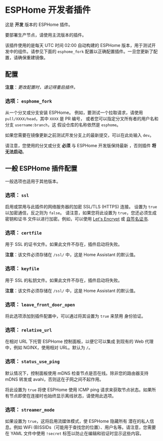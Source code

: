 # ESPHome 开发者插件

这是 **开发** 版本的 ESPHome 插件。

要部署生产节点，请使用主流版本的插件。

该插件使用的是每天 UTC 时间 02:00 自动构建的 ESPHome 版本，用于测试开发中的组件。请参见下面的 `esphome_fork` 配置以正确配置插件。一旦您更新了配置，请确保重建镜像。

## 配置

**注意**：_更改配置时，请记得重启插件。_

### 选项： `esphome_fork`

从一个分叉或分支安装 ESPHome。
例如，要测试一个拉取请求，请使用 `pull/XXXX/head`，其中 `XXXX` 是 PR 编号，
或者您可以指定分叉所有者的用户名和分支 `username:branch`，这
假设仓库的名称依然是 `esphome`。

如果您需要在镜像更新之前测试开发分支上的最新提交，可以在此处输入 `dev`。

请注意，您使用的分叉或分支 **必须** 与 ESPHome 开发版保持最新
，否则插件 **将无法启动**。


## 一般 ESPHome 插件配置

一般选项也适用于其他版本。

### 选项： `ssl`

启用或禁用与此插件的网络服务器的加密 SSL/TLS (HTTPS) 连接。
设置为 `true` 以加密通信，反之则为 `false`。
请注意，如果您将此设置为 `true`，您还必须生成密钥和证书
文件以进行加密。例如，可以使用 [Let's Encrypt](https://www.home-assistant.io/addons/lets_encrypt/)
或 [自签名证书](https://www.home-assistant.io/docs/ecosystem/certificates/tls_self_signed_certificate/).

### 选项： `certfile`

用于 SSL 的证书文件。如果此文件不存在，插件启动将失败。

**注意**：该文件必须存储在 `/ssl/` 中，这是 Home Assistant 的默认值。

### 选项： `keyfile`

用于 SSL 的私钥文件。如果此文件不存在，插件启动将失败。

**注意**：该文件必须存储在 `/ssl/` 中，这是 Home Assistant 的默认值。

### 选项： `leave_front_door_open`

将此选项添加到插件配置中，可以通过将其设置为 `true` 来禁用
身份验证。

### 选项： `relative_url`

在相对 URL 下托管 ESPHome 控制面板，以便它可以集成
到现有的 Web 代理中，例如 NGINX，使用相对 URL。默认为 `/`。

### 选项： `status_use_ping`

默认情况下，控制面板使用 mDNS 检查节点是否在线。除非您的路由器支持 mDNS 转发或 avahi，否则这在子网之间不起作用。

将此设置为 `true` 将使 ESPHome 使用 ICMP ping 请求来获取节点状态。如果所有节点即使在连接时也始终显示离线状态，请使用此选项。

### 选项： `streamer_mode`

如果设置为 `true`，这将启用流媒体模式，使 ESPHome 隐藏所有
潜在的私人信息。例如 WiFi (B)SSIDs（可能用于查找您的位置）、用户名等。请注意，您需要在 YAML 文件中使用
`!secret` 标签以防止在编辑和验证时显示这些内容。